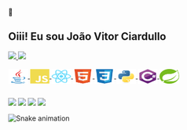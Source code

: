 👋

## Oiii! Eu sou João Vitor Ciardullo 
 <div>
  <a href="https://github.com/joaociardullo">
  <img height="180em" src="https://github-readme-stats.vercel.app/api?username=joaociardullo&show_icons=true&theme=dark&include_all_commits=true&count_private=true"/>
  <img height="180em" src="https://github-readme-stats.vercel.app/api/top-langs/?username=joaociardullo&layout=compact&langs_count=7&theme=dark"/>
</div>
<div style="display: inline_block"><br>
  <img align="center" alt="joao-java" height="30" width="40" src="https://raw.githubusercontent.com/devicons/devicon/master/icons/java/java-original.svg">
  <img align="center" alt="joao-Js" height="30" width="40" src="https://raw.githubusercontent.com/devicons/devicon/master/icons/javascript/javascript-plain.svg">
  <img align="center" alt="joao-React" height="30" width="40" src="https://raw.githubusercontent.com/devicons/devicon/master/icons/react/react-original.svg">
  <img align="center" alt="joao-HTML" height="30" width="40" src="https://raw.githubusercontent.com/devicons/devicon/master/icons/html5/html5-original.svg">
  <img align="center" alt="joao-CSS" height="30" width="40" src="https://raw.githubusercontent.com/devicons/devicon/master/icons/css3/css3-original.svg">
  <img align="center" alt="joao-Python" height="30" width="40" src="https://raw.githubusercontent.com/devicons/devicon/master/icons/python/python-original.svg">
  <img align="center" alt="joao-Csharp" height="30" width="40" src="https://raw.githubusercontent.com/devicons/devicon/master/icons/csharp/csharp-original.svg">
  <img align="center" alt="joao-spring" height="30" width="40" src="https://raw.githubusercontent.com/devicons/devicon/master/icons/spring/spring-original.svg">
</div>
  
  ##
 
<div> 
  <a href="https://www.linkedin.com/in/joaociardullo" target="_blank"><img src="https://img.shields.io/badge/-LinkedIn-%230077B5?style=for-the-badge&logo=linkedin&logoColor=white" target="_blank"></a> 
  <a href="https://instagram.com/joaociardullo" target="_blank"><img src="https://img.shields.io/badge/-Instagram-%23E4405F?style=for-the-badge&logo=instagram&logoColor=white" target="_blank"></a>
 <a href="" target="_blank"><img src="https://img.shields.io/badge/Discord-7289DA?style=for-the-badge&logo=discord&logoColor=white" target="_blank"></a> 
  <a href = "mailto:joaociardullo@hotmail.com"><img src="https://img.shields.io/badge/-Gmail-%23333?style=for-the-badge&logo=gmail&logoColor=white" target="_blank"></a>
  
  
  ![Snake animation](https://github.com/joaociardullo/joaociardullo/blob/output/github-contribution-grid-snake.svg)
 
</div>

